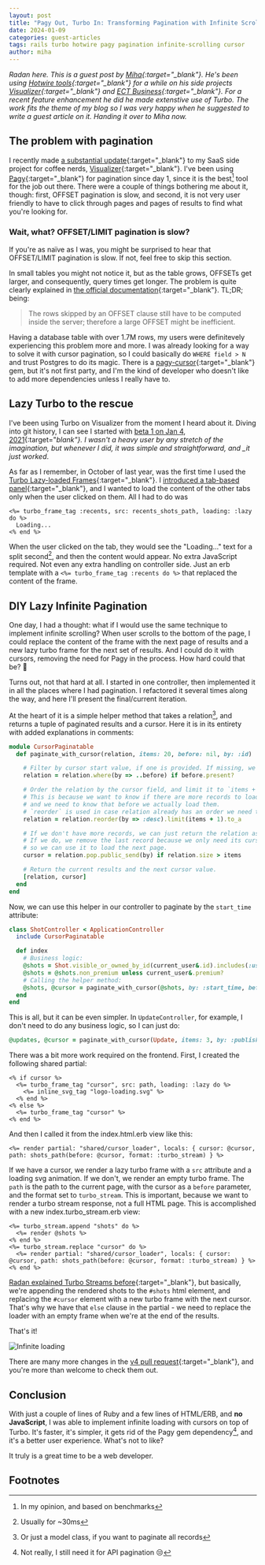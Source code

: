 ```yaml
---
layout: post
title: "Pagy Out, Turbo In: Transforming Pagination with Infinite Scrolling and Turbo"
date: 2024-01-09
categories: guest-articles
tags: rails turbo hotwire pagy pagination infinite-scrolling cursor
author: miha
---
```


_Radan here. This is a guest post by [Miha](https://mr.si/){:target="\_blank"}. He's been using [Hotwire tools](https://hotwired.dev/){:target="\_blank"} for a while on his side projects [Visualizer](https://visualizer.coffee/){:target="\_blank"} and [ECT Business](https://business.europeancoffeetrip.com/){:target="\_blank"}. For a recent feature enhancement he did he made extenstive use of Turbo. The work fits the theme of my blog so I was very happy when he suggested to write a guest article on it. Handing it over to Miha now._

## The problem with pagination

I recently made [a substantial update](https://visualizer.coffee/updates/visualizer-v4){:target="\_blank"} to my SaaS side project for coffee nerds, [Visualizer](https://visualizer.coffee/){:target="\_blank"}. I've been using [Pagy](https://github.com/ddnexus/pagy){:target="\_blank"} for pagination since day 1, since it is the best[^1] tool for the job out there. There were a couple of things bothering me about it, though: first, OFFSET pagination is slow, and second, it is not very user friendly to have to click through pages and pages of results to find what you're looking for.

### Wait, what? OFFSET/LIMIT pagination is slow?

If you're as naïve as I was, you might be surprised to hear that OFFSET/LIMIT pagination is slow. If not, feel free to skip this section.

In small tables you might not notice it, but as the table grows, OFFSETs get larger, and consequently, query times get longer. The problem is quite clearly explained in [the official documentation](https://www.postgresql.org/docs/16/queries-limit.html){:target="\_blank"}. TL;DR; being:

> The rows skipped by an OFFSET clause still have to be computed inside the server; therefore a large OFFSET might be inefficient.

Having a database table with over 1.7M rows, my users were definitevely experiencing this problem more and more. I was already looking for a way to solve it with cursor pagination, so I could basically do `WHERE field > N` and trust Postgres to do its magic. There is a [pagy-cursor](https://github.com/Uysim/pagy-cursor){:target="\_blank"} gem, but it's not first party, and I'm the kind of developer who doesn't like to add more dependencies unless I really have to.

## Lazy Turbo to the rescue

I've been using Turbo on Visualizer from the moment I heard about it. Diving into git history, I can see I started with [beta 1 on Jan 4, 2021](https://github.com/miharekar/visualizer/commit/ea5e0830f7abc2e63b525d20d77fd551bad00265){:target="_blank"}. I wasn't a heavy user by any stretch of the imagination, but whenever I did, it was simple and straightforward, and \_it just worked_.

As far as I remember, in October of last year, was the first time I used the [Turbo Lazy-loaded Frames](https://turbo.hotwired.dev/reference/frames#lazy-loaded-frame){:target="\_blank"}. I [introduced a tab-based panel](https://visualizer.coffee/updates/recent-grinder-settings-and-enjoyments){:target="\_blank"}, and I wanted to load the content of the other tabs only when the user clicked on them. All I had to do was

```erb
<%= turbo_frame_tag :recents, src: recents_shots_path, loading: :lazy do %>
  Loading...
<% end %>
```

When the user clicked on the tab, they would see the "Loading..." text for a split second[^2], and then the content would appear. No extra JavaScript required. Not even any extra handling on controller side. Just an erb template with a `<%= turbo_frame_tag :recents do %>` that replaced the content of the frame.

## DIY Lazy Infinite Pagination

One day, I had a thought: what if I would use the same technique to implement infinite scrolling? When user scrolls to the bottom of the page, I could replace the content of the frame with the next page of results and a new lazy turbo frame for the next set of results. And I could do it with cursors, removing the need for Pagy in the process. How hard could that be? 🤔

Turns out, not that hard at all. I started in one controller, then implemented it in all the places where I had pagination. I refactored it several times along the way, and here I'll present the final/current iteration.

At the heart of it is a simple helper method that takes a relation[^3], and returns a tuple of paginated results and a cursor. Here it is in its entirety with added explanations in comments:

```ruby
module CursorPaginatable
  def paginate_with_cursor(relation, items: 20, before: nil, by: :id)

    # Filter by cursor start value, if one is provided. If missing, we know we're on the first page.
    relation = relation.where(by => ..before) if before.present?

    # Order the relation by the cursor field, and limit it to `items + 1` records.
    # This is because we want to know if there are more records to load,
    # and we need to know that before we actually load them.
    # `reorder` is used in case relation already has an order we need to override.
    relation = relation.reorder(by => :desc).limit(items + 1).to_a

    # If we don't have more records, we can just return the relation as is.
    # If we do, we remove the last record because we only need its cursor value
    # so we can use it to load the next page.
    cursor = relation.pop.public_send(by) if relation.size > items

    # Return the current results and the next cursor value.
    [relation, cursor]
  end
end
```

Now, we can use this helper in our controller to paginate by the `start_time` attribute:

```ruby
class ShotController < ApplicationController
  include CursorPaginatable

  def index
    # Business logic:
    @shots = Shot.visible_or_owned_by_id(current_user&.id).includes(:user)
    @shots = @shots.non_premium unless current_user&.premium?
    # Calling the helper method:
    @shots, @cursor = paginate_with_cursor(@shots, by: :start_time, before: params[:before])
  end
end
```

This is all, but it can be even simpler. In `UpdateController`, for example, I don't need to do any business logic, so I can just do:

```ruby
@updates, @cursor = paginate_with_cursor(Update, items: 3, by: :published_at, before: params[:before])
```

There was a bit more work required on the frontend. First, I created the following shared partial:

```erb
<% if cursor %>
  <%= turbo_frame_tag "cursor", src: path, loading: :lazy do %>
    <%= inline_svg_tag "logo-loading.svg" %>
  <% end %>
<% else %>
  <%= turbo_frame_tag "cursor" %>
<% end %>
```

And then I called it from the index.html.erb view like this:

```erb
<%= render partial: "shared/cursor_loader", locals: { cursor: @cursor, path: shots_path(before: @cursor, format: :turbo_stream) } %>
```

If we have a cursor, we render a lazy turbo frame with a `src` attribute and a loading svg animation. If we don't, we render an empty turbo frame. The `path` is the path to the current page, with the cursor as a `before` parameter, and the format set to `turbo_stream`. This is important, because we want to render a turbo stream response, not a full HTML page. This is accomplished with a new index.turbo_stream.erb view:

```erb
<%= turbo_stream.append "shots" do %>
  <%= render @shots %>
<% end %>
<%= turbo_stream.replace "cursor" do %>
  <%= render partial: "shared/cursor_loader", locals: { cursor: @cursor, path: shots_path(before: @cursor, format: :turbo_stream) } %>
<% end %>
```

[Radan explained Turbo Streams before](/experiments/using-turbo-frame-streams-without-rails#using-turbo-streams){:target="\_blank"}, but basically, we're appending the rendered shots to the `#shots` html element, and replacing the `#cursor` element with a new turbo frame with the next cursor. That's why we have that `else` clause in the partial - we need to replace the loader with an empty frame when we're at the end of the results.

That's it!

![Infinite loading](/assets/img/posts/visualizer-infinite-loading.gif)

There are many more changes in the [v4 pull request](https://github.com/miharekar/visualizer/pull/96){:target="\_blank"}, and you're more than welcome to check them out.

## Conclusion

With just a couple of lines of Ruby and a few lines of HTML/ERB, and **no JavaScript**, I was able to implement infinite loading with cursors on top of Turbo. It's faster, it's simpler, it gets rid of the Pagy gem dependency[^4], and it's a better user experience. What's not to like?

It truly is a great time to be a web developer.

## Footnotes

[^1]: In my opinion, and based on benchmarks
[^2]: Usually for ~30ms
[^3]: Or just a model class, if you want to paginate all records
[^4]: Not really, I still need it for API pagination 😒
